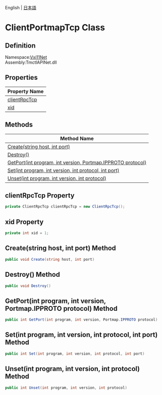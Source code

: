 English | [日本語](Ivi.Visa.IVisaSession.ja.md)

# ClientPortmapTcp Class

## Definition
Namespace:[Vxi11Net](Vxi11Net.md)<BR>
Assembly:TmctlAPINet.dll

## Properties

|Property Name|
|---|
|[clientRpcTcp](#clientRpcTcp-Property)|
|[xid](#xid-Property)|

## Methods

|Method Name|
|---|
|[Create(string host, int port)](#Createstring-host-int-port-Method)|
|[Destroy()](#Destroy-Method)|
|[GetPort(int program, int version, Portmap.IPPROTO protocol)](#GetPortint-program-int-version-PortmapIPPROTO-protocol-Method)|
|[Set(int program, int version, int protocol, int port)](#Setint-program-int-version-int-protocol-int-port-Method)|
|[Unset(int program, int version, int protocol)](#Unsetint-program-int-version-int-protocol-Method)|

## clientRpcTcp Property
```C#
private ClientRpcTcp clientRpcTcp = new ClientRpcTcp();
```
## xid Property
```C#
private int xid = 1;
```
## Create(string host, int port) Method
```C#
public void Create(string host, int port)
```
## Destroy() Method
```C#
public void Destroy()
```
## GetPort(int program, int version, Portmap.IPPROTO protocol) Method
```C#
public int GetPort(int program, int version, Portmap.IPPROTO protocol)
```
## Set(int program, int version, int protocol, int port) Method
```C#
public int Set(int program, int version, int protocol, int port)
```
## Unset(int program, int version, int protocol) Method
```C#
public int Unset(int program, int version, int protocol)
```
